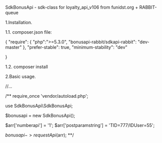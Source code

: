 SdkBonusApi - sdk-class for loyalty_api_v106 from funidst.org + RABBIT-queue

1.Installation.

1.1. composer.json file:

{
    "require": {
        "php":">=5.3.0",
        "bonusapi-rabbit/sdkapi-rabbit": "dev-master"
    },
    "prefer-stable": true,
    "minimum-stability": "dev"

}

1.2. composer install

2.Basic usage.

//...

/**
require_once 'vendor/autoload.php';

use SdkBonusApi\SdkBonusApi;

$bonusapi = new SdkBonusApi();

$arr['numberapi'] = '1'; 
$arr['postparamstring'] = 'TID=777/IDUser=55'; 

$bonusapi->requestApi($arr);
**/